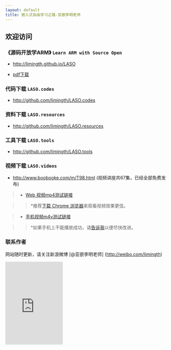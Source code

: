 ```yaml
---
layout: default
title: 嵌入式自由学习之路-亚嵌李明老师
---
```


## 欢迎访问 

### 《源码开放学ARM》 `Learn ARM with Source Open`   
+ <http://limingth.github.io/LASO>   

* [pdf下载](LASO/LASO.zh.pdf)  

### 代码下载 `LASO.codes`   
+ <http://github.com/limingth/LASO.codes>  

### 资料下载 `LASO.resources`   
+ <http://github.com/limingth/LASO.resources>  

### 工具下载 `LASO.tools`   
+ <http://github.com/limingth/LASO.tools>  

### 视频下载 `LASO.videos`   
+ <http://www.boobooke.com/m/T98.html>   (视频讲座共67集，已经全部免费发布)

>* [Web 视频mp4测试链接](http://www.lumit.org/ARM-Videos/video-demo/test-mp4.html)

>> *推荐[下载 Chrome 浏览器](http://www.google.com/chrome)来观看视频效果更佳。

>* [手机视频m4v测试链接](http://limingth.github.com/ARM-Videos/video-demo2/test-m4v.html)

>> *如果手机上不能播放成功，请[告诉我](mailto:2372614758@qq.com)以便尽快改进。

### 联系作者  
网站随时更新，请关注新浪微博 [@亚嵌李明老师] (http://weibo.com/limingth)

<iframe width='180' height='260' src='http://wizpert.com/wizapi/widget?beta_key=3ba42&ep=15034&size=standard&topic_slug=cc-programming' frameborder='0' scrolling='no' allowfullscreen></iframe>
